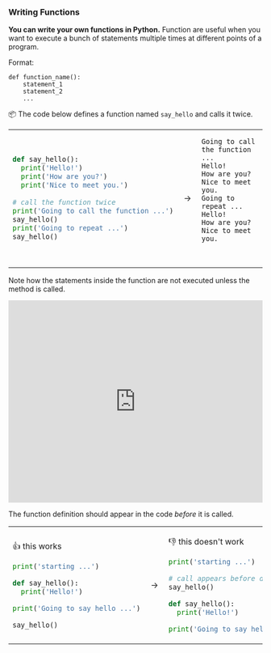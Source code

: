 ### Writing Functions

**You can write your own functions in Python.** Function are useful when you want to execute a bunch of statements multiple times at different points of a program. 

Format:
```
def function_name():
    statement_1
    statement_2
    ...
```

<tip-box> 

:package: The code below defines a function named `say_hello` and calls it twice.

<table>
<tr>
  <td>
  
```python
def say_hello():
  print('Hello!')
  print('How are you?')
  print('Nice to meet you.')
  
# call the function twice
print('Going to call the function ...')
say_hello()
print('Going to repeat ...')
say_hello()
```
  </td>
  <td>&nbsp;→&nbsp;</td>
  <td>
  
```
Going to call the function ...
Hello!
How are you?
Nice to meet you.
Going to repeat ...
Hello!
How are you?
Nice to meet you.



```
  </td>
</tr>
</table>

Note how the statements inside the function are not executed unless the method is called. 

<panel type="seamless" header="%%:computer: Try your own%%">

<iframe height="400px" width="100%" src="https://repl.it/@pythonbasics/hello-function?lite=true" scrolling="no" frameborder="no" allowtransparency="true" allowfullscreen="true" sandbox="allow-forms allow-pointer-lock allow-popups allow-same-origin allow-scripts allow-modals"></iframe>

</panel><p/>

</tip-box>

The function definition should appear in the code _before_ it is called.
 
<tip-box> 

<table>
<tr>
  <td>

:+1: this works
```python
print('starting ...')

def say_hello():
  print('Hello!')

print('Going to say hello ...')

say_hello()

```
  </td>
  <td>&nbsp;→&nbsp;</td>
  <td>
  
:-1: this doesn't work
```python
print('starting ...')

# call appears before definition
say_hello() 

def say_hello():
  print('Hello!')

print('Going to say hello ...')
```
  </td>
</tr>
</table>

</tip-box>
